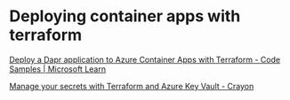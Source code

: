 # Deploying container apps with terraform

[Deploy a Dapr application to Azure Container Apps with Terraform - Code Samples | Microsoft Learn](https://learn.microsoft.com/en-us/samples/azure-samples/container-apps-azapi-terraform/container-apps-azapi-terraform/)

[Manage your secrets with Terraform and Azure Key Vault - Crayon](https://www.crayon.com/pl/resources/insights/manage-your-secrets-with-terraform-and-azure-key-vault/)